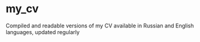 # my_cv
Compiled and readable versions of my CV available in Russian and English languages, updated regularly
